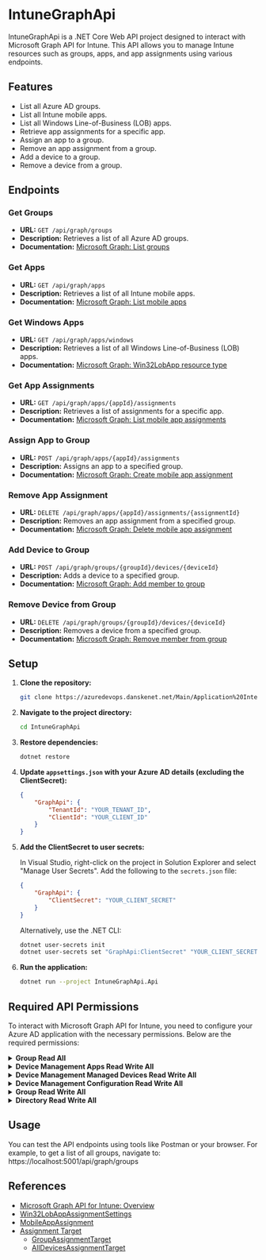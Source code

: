 # IntuneGraphApi

IntuneGraphApi is a .NET Core Web API project designed to interact with Microsoft Graph API for Intune. This API allows you to manage Intune resources such as groups, apps, and app assignments using various endpoints.

## Features

- List all Azure AD groups.
- List all Intune mobile apps.
- List all Windows Line-of-Business (LOB) apps.
- Retrieve app assignments for a specific app.
- Assign an app to a group.
- Remove an app assignment from a group.
- Add a device to a group.
- Remove a device from a group.

## Endpoints

### Get Groups

- **URL:** `GET /api/graph/groups`
- **Description:** Retrieves a list of all Azure AD groups.
- **Documentation:** [Microsoft Graph: List groups](https://learn.microsoft.com/en-us/graph/api/group-list?view=graph-rest-1.0)

### Get Apps

- **URL:** `GET /api/graph/apps`
- **Description:** Retrieves a list of all Intune mobile apps.
- **Documentation:** [Microsoft Graph: List mobile apps](https://learn.microsoft.com/en-us/graph/api/intune-apps-mobileapp-list?view=graph-rest-1.0)

### Get Windows Apps

- **URL:** `GET /api/graph/apps/windows`
- **Description:** Retrieves a list of all Windows Line-of-Business (LOB) apps.
- **Documentation:** [Microsoft Graph: Win32LobApp resource type](https://learn.microsoft.com/en-us/graph/api/resources/intune-apps-win32lobapp?view=graph-rest-1.0)

### Get App Assignments

- **URL:** `GET /api/graph/apps/{appId}/assignments`
- **Description:** Retrieves a list of assignments for a specific app.
- **Documentation:** [Microsoft Graph: List mobile app assignments](https://learn.microsoft.com/en-us/graph/api/intune-apps-mobileappassignment-list?view=graph-rest-1.0)

### Assign App to Group

- **URL:** `POST /api/graph/apps/{appId}/assignments`
- **Description:** Assigns an app to a specified group.
- **Documentation:** [Microsoft Graph: Create mobile app assignment](https://learn.microsoft.com/en-us/graph/api/intune-apps-mobileappassignment-create?view=graph-rest-1.0)

### Remove App Assignment

- **URL:** `DELETE /api/graph/apps/{appId}/assignments/{assignmentId}`
- **Description:** Removes an app assignment from a specified group.
- **Documentation:** [Microsoft Graph: Delete mobile app assignment](https://learn.microsoft.com/en-us/graph/api/intune-apps-mobileappassignment-delete?view=graph-rest-1.0)

### Add Device to Group

- **URL:** `POST /api/graph/groups/{groupId}/devices/{deviceId}`
- **Description:** Adds a device to a specified group.
- **Documentation:** [Microsoft Graph: Add member to group](https://learn.microsoft.com/en-us/graph/api/group-post-members?view=graph-rest-1.0&tabs=http)

### Remove Device from Group

- **URL:** `DELETE /api/graph/groups/{groupId}/devices/{deviceId}`
- **Description:** Removes a device from a specified group.
- **Documentation:** [Microsoft Graph: Remove member from group](https://learn.microsoft.com/en-us/graph/api/group-delete-members?view=graph-rest-1.0&tabs=http)

## Setup

1. **Clone the repository:**

    ```bash
    git clone https://azuredevops.danskenet.net/Main/Application%20Integration/_git/AppZone
    ```

2. **Navigate to the project directory:**

    ```bash
    cd IntuneGraphApi
    ```

3. **Restore dependencies:**

    ```bash
    dotnet restore
    ```

4. **Update `appsettings.json` with your Azure AD details (excluding the ClientSecret):**

    ```json
    {
        "GraphApi": {
            "TenantId": "YOUR_TENANT_ID",
            "ClientId": "YOUR_CLIENT_ID"
        }
    }
    ```

5. **Add the ClientSecret to user secrets:**

    In Visual Studio, right-click on the project in Solution Explorer and select "Manage User Secrets". Add the following to the `secrets.json` file:

    ```json
    {
        "GraphApi": {
            "ClientSecret": "YOUR_CLIENT_SECRET"
        }
    }
    ```

    Alternatively, use the .NET CLI:

    ```bash
    dotnet user-secrets init
    dotnet user-secrets set "GraphApi:ClientSecret" "YOUR_CLIENT_SECRET"
    ```

6. **Run the application:**

    ```bash
    dotnet run --project IntuneGraphApi.Api
    ```

## Required API Permissions

To interact with Microsoft Graph API for Intune, you need to configure your Azure AD application with the necessary permissions. Below are the required permissions:

<details>
<summary><b>Group Read All</b></summary>

**Permission Name:** `Group.Read.All`

**Description:** Allows the app to read group memberships and properties without a signed-in user.

**Why It Is Required:** This permission is necessary for the application to retrieve information about all Azure AD groups, including their memberships and properties. This functionality is essential for listing groups and their details in the application.

**What It Does:** `Group.Read.All` allows the application to:
- Retrieve information about all groups in the directory.
- Read the membership details of each group.
- Access properties such as group name, description, and group members.

**Other Uses:**
- Fetching all groups to display them in an administrative dashboard.
- Auditing group memberships and properties.
- Building custom reporting tools that involve group data.

</details>

<details>
<summary><b>Device Management Apps Read Write All</b></summary>

**Permission Name:** `DeviceManagementApps.ReadWrite.All`

**Description:** Allows the app to read and write Intune-managed apps and their assignments.

**Why It Is Required:** This permission is essential for managing Intune applications. It enables the application to list, read details, and assign/unassign apps to groups.

**What It Does:** `DeviceManagementApps.ReadWrite.All` allows the application to:
- Retrieve a list of all Intune-managed apps.
- Read detailed information about each app.
- Create, update, and delete app assignments to groups.
- Manage properties and settings of the managed apps.

**Other Uses:**
- Automating the deployment of applications across the organization.
- Managing application settings and configurations programmatically.
- Integrating with other systems to automate workflows involving app assignments.

</details>

<details>
<summary><b>Device Management Managed Devices Read Write All</b></summary>

**Permission Name:** `DeviceManagementManagedDevices.ReadWrite.All`

**Description:** Allows the app to read and write the properties of managed devices.

**Why It Is Required:** This permission is necessary for managing the devices that are enrolled in Intune. It enables the application to read and modify device properties, which is crucial for tasks like assigning devices to groups or managing device compliance.

**What It Does:** `DeviceManagementManagedDevices.ReadWrite.All` allows the application to:
- Retrieve information about all managed devices.
- Read and update device properties such as compliance status, device health, and configuration.
- Perform actions on devices, like remote wipe or reboot.

**Other Uses:**
- Automating device compliance checks and remediation.
- Integrating with monitoring tools to track device health and status.
- Implementing custom device management solutions tailored to organizational needs.

</details>

<details>
<summary><b>Device Management Configuration Read Write All</b></summary>

**Permission Name:** `DeviceManagementConfiguration.ReadWrite.All`

**Description:** Allows the app to read and write Intune configuration policies and settings.

**Why It Is Required:** This permission is necessary for managing configuration policies in Intune. It enables the application to create, read, update, and delete policies that configure devices and apps.

**What It Does:** `DeviceManagementConfiguration.ReadWrite.All` allows the application to:
- Retrieve a list of all configuration policies.
- Read detailed information about each policy.
- Create, update, and delete configuration policies.
- Manage settings related to device compliance, security, and app configurations.

**Other Uses:**
- Automating the deployment and management of configuration policies.
- Ensuring consistent policy application across the organization.
- Integrating with other IT management tools to provide a unified management experience.

</details>

<details>
<summary><b>Group Read Write All</b></summary>

**Permission Name:** `Group.ReadWrite.All`

**Description:** Allows the app to read and write group memberships and properties.

**Why It Is Required:** This permission is necessary for managing Azure AD groups. It enables the application to read group information and modify group memberships, which is crucial for tasks like adding or removing devices from groups.

**What It Does:** `Group.ReadWrite.All` allows the application to:
- Retrieve information about all groups.
- Read and update group properties such as name and description.
- Add or remove members from groups.
- Create and delete groups.

**Other Uses:**
- Automating group membership management based on organizational roles.
- Integrating with HR systems to sync group memberships.
- Managing group-based access control policies programmatically.

</details>

<details>
<summary><b>Directory Read Write All</b></summary>

**Permission Name:** `Directory.ReadWrite.All`

**Description:** Allows the app to read and write directory data.

**Why It Is Required:** This permission is necessary for managing directory objects within Azure AD. It enables the application to read and modify various directory objects, such as users, groups, and devices.

**What It Does:** `Directory.ReadWrite.All` allows the application to:
- Retrieve information about directory objects, including users, groups, and devices.
- Update properties of directory objects.
- Create and delete directory objects.
- Manage directory-related configurations and settings.

**Other Uses:**
- Building custom directory synchronization tools.
- Automating the creation and management of directory objects.
- Integrating with external identity providers or directories for unified management.

</details>


## Usage

You can test the API endpoints using tools like Postman or your browser. For example, to get a list of all groups, navigate to: https://localhost:5001/api/graph/groups


## References

- [Microsoft Graph API for Intune: Overview](https://learn.microsoft.com/en-us/graph/api/resources/intune-graph-overview?view=graph-rest-1.0)
- [Win32LobAppAssignmentSettings](https://learn.microsoft.com/en-us/graph/api/resources/intune-apps-win32lobappassignmentsettings?view=graph-rest-1.0)
- [MobileAppAssignment](https://learn.microsoft.com/en-us/graph/api/resources/intune-apps-mobileappassignment?view=graph-rest-1.0)
- [Assignment Target](https://learn.microsoft.com/en-us/graph/api/resources/intune-shared-assignmenttarget?view=graph-rest-1.0)
  - [GroupAssignmentTarget](https://learn.microsoft.com/en-us/graph/api/resources/intune-shared-groupassignmenttarget?view=graph-rest-1.0)
  - [AllDevicesAssignmentTarget](https://learn.microsoft.com/en-us/graph/api/resources/intune-shared-alldevicesassignmenttarget?view=graph-rest-1.0)
